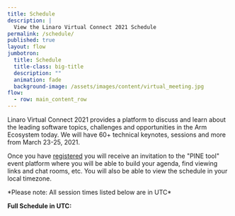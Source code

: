 ```yaml
---
title: Schedule
description: |
  View the Linaro Virtual Connect 2021 Schedule
permalink: /schedule/
published: true
layout: flow
jumbotron:
  title: Schedule
  title-class: big-title
  description: ""
  animation: fade
  background-image: /assets/images/content/virtual_meeting.jpg
flow:
  - row: main_content_row
---
```

Linaro Virtual Connect 2021 provides a platform to discuss and learn about the leading software topics, challenges and opportunities in the Arm Ecosystem today. We will have 60+ technical keynotes, sessions and more from March 23-25, 2021. 

Once you have [registered](https://connect.linaro.org/register/) you will receive an invitation to the "PINE tool" event platform where you will be able to build your agenda, find viewing links and chat rooms, etc. You will also be able to view the schedule in your local timezone. 



\*Please note: All session times listed below are in UTC\*

**Full Schedule in UTC:** 

<script type="text/javascript" src="https://sessionize.com/api/v2/jtq8xfr1/view/GridSmart"></script>